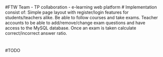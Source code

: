 #FTW Team - TP collaboration - e-learning web platform #
Implementation consist of:
Simple page layout with register/login features for students/teachers alike.
Be able to follow courses and take exams.
Teacher accounts to be able to add/remove/change exam questions and have access to the MySQL database.
Once an exam is taken calculate correct/incorrect answer ratio.
#
#TODO
